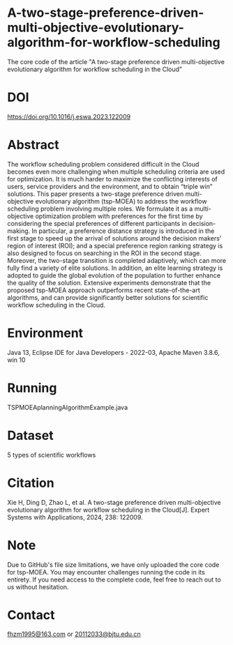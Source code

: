 # A-two-stage-preference-driven-multi-objective-evolutionary-algorithm-for-workflow-scheduling
The core code of the article "A two-stage preference driven multi-objective evolutionary algorithm for workflow scheduling in the Cloud"

# DOI
https://doi.org/10.1016/j.eswa.2023.122009

# Abstract
The workflow scheduling problem considered difficult in the Cloud becomes even more challenging when multiple scheduling criteria are used for optimization. It is much harder to maximize the conflicting interests of users, service providers and the environment, and to obtain “triple win” solutions. This paper presents a two-stage preference driven multi-objective evolutionary algorithm (tsp-MOEA) to address the workflow scheduling problem involving multiple roles. We formulate it as a multi-objective optimization problem with preferences for the first time by considering the special preferences of different participants in decision-making. In particular, a preference distance strategy is introduced in the first stage to speed up the arrival of solutions around the decision makers’ region of interest (ROI); and a special preference region ranking strategy is also designed to focus on searching in the ROI in the second stage. Moreover, the two-stage transition is completed adaptively, which can more fully find a variety of elite solutions. In addition, an elite learning strategy is adopted to guide the global evolution of the population to further enhance the quality of the solution. Extensive experiments demonstrate that the proposed tsp-MOEA approach outperforms recent state-of-the-art algorithms, and can provide significantly better solutions for scientific workflow scheduling in the Cloud.

# Environment
Java 13,  Eclipse IDE for Java Developers - 2022-03, Apache Maven 3.8.6, win 10 

# Running
TSPMOEAplanningAlgorithmExample.java

# Dataset 
5 types of scientific workflows

# Citation
Xie H, Ding D, Zhao L, et al. A two-stage preference driven multi-objective evolutionary algorithm for workflow scheduling in the Cloud[J]. Expert Systems with Applications, 2024, 238: 122009.

# Note 
Due to GitHub's file size limitations, we have only uploaded the core code for tsp-MOEA. You may encounter challenges running the code in its entirety. If you need access to the complete code, feel free to reach out to us without hesitation.

# Contact
fhzm1995@163.com or 20112033@bjtu.edu.cn
